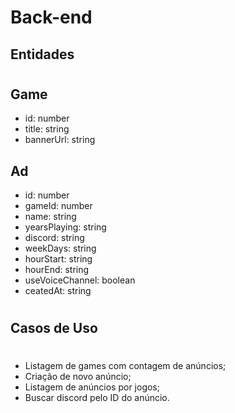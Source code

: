# Back-end

## Entidades
#

## Game

- id: number
- title: string
- bannerUrl: string

## Ad

- id: number
- gameId: number
- name: string
- yearsPlaying: string
- discord: string
- weekDays: string
- hourStart: string
- hourEnd: string
- useVoiceChannel: boolean
- ceatedAt: string

#

## Casos de Uso
#

- Listagem de games com contagem de anúncios;
- Criação de novo anúncio;
- Listagem de anúncios por jogos;
- Buscar discord pelo ID do anúncio.